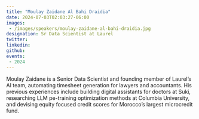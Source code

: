```yaml
---
title: "Moulay Zaidane Al Bahi Draidia"
date: 2024-07-03T02:03:27-06:00
images: 
 - /images/speakers/moulay-zaidane-al-bahi-draidia.jpg
designation: Sr Data Scientist at Laurel
twitter: 
linkedin: 
github: 
events:
 - 2024
---
```


Moulay Zaidane is a Senior Data Scientist and founding member of Laurel’s AI team, automating timesheet generation for lawyers and accountants. His previous experiences include building digital assistants for doctors at Suki, researching LLM pe-training optimization methods at Columbia University, and devising equity focused credit scores for Morocco’s largest microcredit fund.
